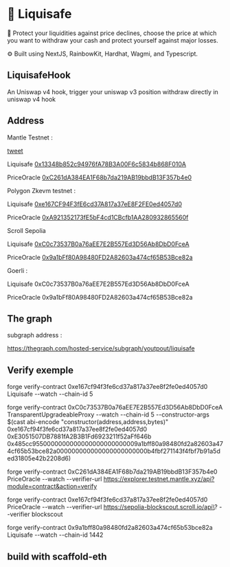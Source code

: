 # 🦺 Liquisafe

🧪 Protect your liquidities against price declines, choose the price at which you want to withdraw your cash and protect yourself against major losses.

⚙️ Built using NextJS, RainbowKit, Hardhat, Wagmi, and Typescript.

## LiquisafeHook

An Uniswap v4 hook, trigger your uniswap v3 position withdraw directly in uniswap v4 hook

## Address

Mantle Testnet : 

[tweet](https://twitter.com/infernal_tower/status/1716199704696897843)

Liquisafe [0x13348b852c94976fA78B3A00F6c5834b868F010A](https://explorer.testnet.mantle.xyz/address/0x13348b852c94976fA78B3A00F6c5834b868F010A/contracts#address-tabs)

PriceOracle [0xC261dA384EA1F68b7da219AB19bbdB13F357b4e0](https://explorer.testnet.mantle.xyz/address/0xC261dA384EA1F68b7da219AB19bbdB13F357b4e0/contracts#address-tabs)


Polygon Zkevm testnet :

Liquisafe [0xe167CF94F3fE6cd37A817a37eE8F2FE0ed4057d0](https://testnet-zkevm.polygonscan.com/address/0xe167CF94F3fE6cd37A817a37eE8F2FE0ed4057d0#code)

PriceOracle [0xA921352173fE5bF4cd1CBcfb1AA280932865560f](https://testnet-zkevm.polygonscan.com/address/0xA921352173fE5bF4cd1CBcfb1AA280932865560f#code)

Scroll Sepolia

Liquisafe [0xC0c73537B0a76aEE7E2B557Ed3D56Ab8DbD0FceA](https://sepolia-blockscout.scroll.io/address/0xC0c73537B0a76aEE7E2B557Ed3D56Ab8DbD0FceA/contracts#address-tabs)

PriceOracle [0x9a1bFf80A98480FD2A82603a474cf65B53Bce82a](https://sepolia-blockscout.scroll.io/address/0x9a1bFf80A98480FD2A82603a474cf65B53Bce82a/contracts#address-tabs)


Goerli :

Liquisafe 0xC0c73537B0a76aEE7E2B557Ed3D56Ab8DbD0FceA

PriceOracle 0x9a1bFf80A98480FD2A82603a474cf65B53Bce82a

## The graph
subgraph address :

https://thegraph.com/hosted-service/subgraph/youtpout/liquisafe

## Verify exemple

forge verify-contract 0xe167cf94f3fe6cd37a817a37ee8f2fe0ed4057d0 Liquisafe --watch --chain-id 5

forge verify-contract 0xC0c73537B0a76aEE7E2B557Ed3D56Ab8DbD0FceA TransparentUpgradeableProxy --watch --chain-id 5 --constructor-args $(cast abi-encode "constructor(address,address,bytes)" 0xe167cf94f3fe6cd37a817a37ee8f2fe0ed4057d0 0xE3051507DB7881fA2B3B1Fd6923211f52aFf646b 0x485cc9550000000000000000000000009a1bff80a98480fd2a82603a474cf65b53bce82a000000000000000000000000b4fbf271143f4fbf7b91a5ded31805e42b2208d6)

forge verify-contract 0xC261dA384EA1F68b7da219AB19bbdB13F357b4e0 PriceOracle --watch --verifier-url https://explorer.testnet.mantle.xyz/api?module=contract&action=verify

forge verify-contract 0xe167cf94f3fe6cd37a817a37ee8f2fe0ed4057d0  PriceOracle --watch --verifier-url https://sepolia-blockscout.scroll.io/api\? --verifier blockscout


forge verify-contract 0x9a1bff80a98480fd2a82603a474cf65b53bce82a Liquisafe --watch --chain-id 1442


## build with scaffold-eth